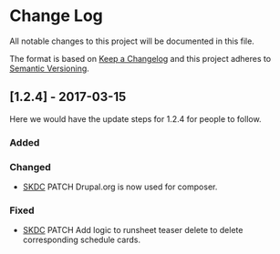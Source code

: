 
# Change Log
All notable changes to this project will be documented in this file.

The format is based on [Keep a Changelog](http://keepachangelog.com/)
and this project adheres to [Semantic Versioning](http://semver.org/).

## [1.2.4] - 2017-03-15

Here we would have the update steps for 1.2.4 for people to follow.

### Added

### Changed

- [SKDC](http://tickets.projectname.com/browse/PROJECTNAME-ZZZZ)
  PATCH Drupal.org is now used for composer.

### Fixed

- [SKDC](http://tickets.projectname.com/browse/PROJECTNAME-TTTT)
  PATCH Add logic to runsheet teaser delete to delete corresponding
  schedule cards.
